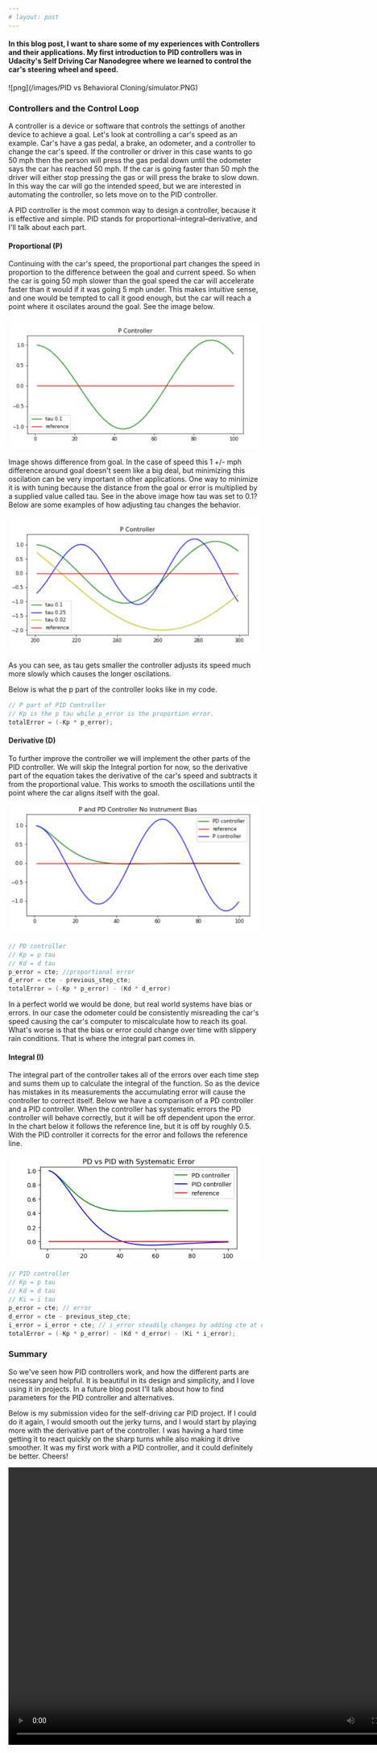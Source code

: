 ```yaml
---
# layout: post
---
```


#### In this blog post, I want to share some of my experiences with Controllers and their applications. My first introduction to PID controllers was in Udacity's Self Driving Car Nanodegree where we learned to control the car's steering wheel and speed.

![png](/images/PID vs Behavioral Cloning/simulator.PNG)


[//]: # (Image References)

<!-- [image1]: ./images/PID/steadyPatternImprovement.png "Steady Progress"
[image_p]: ./images/PID/p_controller_tau_0.1.png "P controller example"
[image_pm]: ./images/PID/p_controller_multi_tau.png "P controller multiple tau"
[image_p_pd]: ./images/PID/P_PD_example.png "P and PD controller"
[image_compare]: ./images/PID/Controller_Examples_with_bias_example.png "Controller comparison"
[video1]: ./images/PID/project_video.mp4 "Video" -->

### Controllers and the Control Loop

A controller is a device or software that controls the settings of another device to achieve a goal. Let's look at controlling a car's speed as an example. Car's have a gas pedal, a brake, an odometer, and a controller to change the car's speed. If the controller or driver in this case wants to go 50 mph then the person will press the gas pedal down until the odometer says the car has reached 50 mph. If the car is going faster than 50 mph the driver will either stop pressing the gas or will press the brake to slow down. In this way the car will go the intended speed, but we are interested in automating the controller, so lets move on to the PID controller.

A PID controller is the most common way to design a controller, because it is effective and simple. PID stands for proportional–integral–derivative, and I'll talk about each part.

#### Proportional (P)

Continuing with the car's speed, the proportional part changes the speed in proportion to the difference between the goal and current speed. So when the car is going 50 mph slower than the goal speed the car will accelerate faster than it would if it was going 5 mph under. This makes intuitive sense, and one would be tempted to call it good enough, but the car will reach a point where it oscilates around the goal. See the image below.

![png](/images/PID/p_controller_tau_0.1.PNG)

Image shows difference from goal. In the case of speed this 1 +/- mph difference around goal doesn't seem like a big deal, but minimizing this oscilation can be very important in other applications. One way to minimize it is with tuning because the distance from the goal or error is multiplied by a supplied value called tau. See in the above image how tau was set to 0.1? Below are some examples of how adjusting tau changes the behavior.

![png](/images/PID/p_controller_multi_tau.PNG)

As you can see, as tau gets smaller the controller adjusts its speed much more slowly which causes the longer oscilations.

Below is what the p part of the controller looks like in my code.

```c++
// P part of PID Controller
// Kp is the p tau while p_error is the proportion error.
totalError = (-Kp * p_error);
```

#### Derivative (D)

To further improve the controller we will implement the other parts of the PID controller. We will skip the Integral portion for now, so the derivative part of the equation takes the derivative of the car's speed and subtracts it from the proportional value. This works to smooth the oscillations until the point where the car aligns itself with the goal.

![png](/images/PID/P_PD_example.PNG)

```c++
// PD controller
// Kp = p tau 
// Kd = d tau
p_error = cte; //proportional error
d_error = cte - previous_step_cte;
totalError = (-Kp * p_error) - (Kd * d_error)
```

In a perfect world we would be done, but real world systems have bias or errors. In our case the odometer could be consistently misreading the car's speed causing the car's computer to miscalculate how to reach its goal. What's worse is that the bias or error could change over time with slippery rain conditions. That is where the integral part comes in.

#### Integral (I)

The integral part of the controller takes all of the errors over each time step and sums them up to calculate the integral of the function. So as the device has mistakes in its measurements the accumulating error will cause the controller to correct itself. Below we have a comparison of a PD controller and a PID controller. When the controller has systematic errors the PD controller will behave correctly, but it will be off dependent upon the error. In the chart below it follows the reference line, but it is off by roughly 0.5. With the PID controller it corrects for the error and follows the reference line.

![png](/images/PID/Controller_Examples_with_bias_example.PNG)

```c++
// PID controller
// Kp = p tau 
// Kd = d tau
// Ki = i tau
p_error = cte; // error
d_error = cte - previous_step_cte;
i_error = i_error + cte; // i_error steadily changes by adding cte at each time step
totalError = (-Kp * p_error) - (Kd * d_error) - (Ki * i_error);
```


### Summary

So we've seen how PID controllers work, and how the different parts are necessary and helpful. It is beautiful in its design and simplicity, and I love using it in projects. In a future blog post I'll talk about how to find parameters for the PID controller and alternatives.

Below is my submission video for the self-driving car PID project. If I could do it again, I would smooth out the jerky turns, and I would start by playing more with the derivative part of the controller. I was having a hard time getting it to react quickly on the sharp turns while also making it drive smoother. It was my first work with a PID controller, and it could definitely be better. Cheers!

<!-- 
### Experience tuning the PID

In order to tune the PID controllers automatically, I implemented the twiddle algorithmn we learned in class to automatically explore variations in parameters, but it was taking forever to converge to a working solution. The problem was that I started out with my numbers being too small. I was also trying to use another controller for the speed, so trying to get a working solution for both controllers at the same time was getting no-where with my initial parameter settings.

To illustrate what was happenning I've provided a description and a video below:

Description:
    As I tried tuning the PID controller, I started out with all three of the tau parameters being small and of equal size. First I tried 0.001 for all three then I went smaller and smaller all while trying to get it to not turn so sharp. What ended up happening though was it took too long to correct itself once the car turned from a far side to start heading back to the center. The car ended up sideways going slow and not being able to turn fast enough. See the example video A.

Video A:

<video width="800" height="550" controls>
  <source src="https://media.githubusercontent.com/media/cdurrans/cdurrans.github.io/master/images/PID/Turn_Too_Far.mp4" type="video/mp4">
</video>


After much trial and error and some reading about other techniques for tuning PID controllers, I found a solution that worked for me. After I found a working solution though I found that I was still able to make my average error smaller, but it came at a cost of making the car drive jerkier. I continued to use twiddle and as you can see below, I had steady "improvements" after I found a working solution. The parameters P=0.15, I=0.0001, and D=2.5 worked and drove smoothly, but the parameters P=0.465, I=0.00031 and D=5 was more abrupt when turning. I ended up using: P=0.15, I=0.0001, and D=2.5.

![png](/images/PID/steadyPatternImprovement.png)

I'm sure I can make the car drive smoother with further trial and error and some better use of Twiddle, but I'll come back to that at another time. Below I've included a video of my current solution driving around the track. -->

<video width="800" height="550" controls>
  <source src="https://media.githubusercontent.com/media/cdurrans/cdurrans.github.io/master/images/PID/final_run_around.mp4" type="video/mp4">
  <!-- https://github.com/cdurrans/cdurrans.github.io/tree/master/images/Histogram%20Segments -->
</video>
